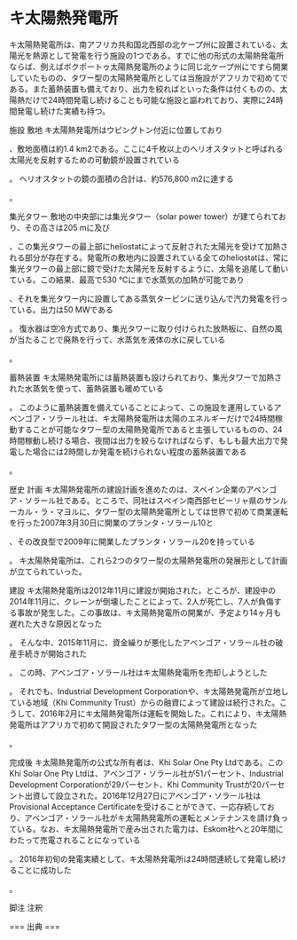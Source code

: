 # キ太陽熱発電所

キ太陽熱発電所は、南アフリカ共和国北西部の北ケープ州に設置されている、太陽光を熱源として発電を行う施設の1つである。すでに他の形式の太陽熱発電所ならば、例えばボクポートゥ太陽熱発電所のように同じ北ケープ州にですら開業していたものの、タワー型の太陽熱発電所としては当施設がアフリカで初めてである。また蓄熱装置も備えており、出力を絞ればといった条件は付くものの、太陽熱だけで24時間発電し続けることも可能な施設と謳われており、実際に24時間発電し続けた実績も持つ。

施設
敷地
キ太陽熱発電所はウピングトン付近に位置しており

、敷地面積は約1.4 km2である。ここに4千枚以上のヘリオスタットと呼ばれる太陽光を反射するための可動鏡が設置されている

。
ヘリオスタットの鏡の面積の合計は、約576,800 m2に達する

。

集光タワー
敷地の中央部には集光タワー（solar power tower）が建てられており、その高さは205 mに及び

、この集光タワーの最上部にheliostatによって反射された太陽光を受けて加熱される部分が存在する。発電所の敷地内に設置されている全てのheliostatは、常に集光タワーの最上部に鏡で受けた太陽光を反射するように、太陽を追尾して動いている。この結果、最高で530 ℃にまで水蒸気の加熱が可能であり

、それを集光タワー内に設置してある蒸気タービンに送り込んで汽力発電を行っている。出力は50 MWである

。
復水器は空冷方式であり、集光タワーに取り付けられた放熱板に、自然の風が当たることで廃熱を行って、水蒸気を液体の水に戻している

。

蓄熱装置
キ太陽熱発電所には蓄熱装置も設けられており、集光タワーで加熱された水蒸気を使って、蓄熱装置も暖めている

。
このように蓄熱装置を備えていることによって、この施設を運用しているアベンゴア・ソラール社は、キ太陽熱発電所は太陽のエネルギーだけで24時間稼動することが可能なタワー型の太陽熱発電所であると主張しているものの、24時間稼動し続ける場合、夜間は出力を絞らなければならず、もしも最大出力で発電した場合には2時間しか発電を続けられない程度の蓄熱装置である

。

歴史
計画
キ太陽熱発電所の建設計画を進めたのは、スペイン企業のアベンゴア・ソラール社である。ところで、同社はスペイン南西部セビーリャ県のサンルーカル・ラ・マヨルに、タワー型の太陽熱発電所としては世界で初めて商業運転を行った2007年3月30日に開業のプランタ・ソラール10と

、その改良型で2009年に開業したプランタ・ソラール20を持っている

。
キ太陽熱発電所は、これら2つのタワー型の太陽熱発電所の発展形として計画が立てられていった。

建設
キ太陽熱発電所は2012年11月に建設が開始された。ところが、建設中の2014年11月に、クレーンが倒壊したことによって、2人が死亡し、7人が負傷する事故が発生した。この事故は、キ太陽熱発電所の開業が、予定より14ヶ月も遅れた大きな原因となった

。
そんな中、2015年11月に、資金繰りが悪化したアベンゴア・ソラール社の破産手続きが開始された

。
この時、アベンゴア・ソラール社はキ太陽熱発電所を売却しようとした

。
それでも、Industrial Development Corporationや、キ太陽熱発電所が立地している地域（Khi Community Trust）からの融資によって建設は続行された。こうして、2016年2月にキ太陽熱発電所は運転を開始した。これにより、キ太陽熱発電所はアフリカで初めて開設されたタワー型の太陽熱発電所となった

。

完成後
キ太陽熱発電所の公式な所有者は、Khi Solar One Pty Ltdである。このKhi Solar One Pty Ltdは、アベンゴア・ソラール社が51パーセント、Industrial Development Corporationが29パーセント、Khi Community Trustが20パーセント出資して設立された。2016年12月27日にアベンゴア・ソラール社はProvisional Acceptance Certificateを受けることができて、一応存続しており、アベンゴア・ソラール社がキ太陽熱発電所の運転とメンテナンスを請け負っている。なお、キ太陽熱発電所で産み出された電力は、Eskom社へと20年間にわたって売電されることになっている

。
2016年初旬の発電実績として、キ太陽熱発電所は24時間連続して発電し続けることに成功した

。

脚注
注釈


=== 出典 ===